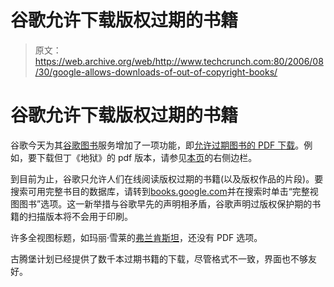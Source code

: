 # 谷歌允许下载版权过期的书籍

> 原文：<https://web.archive.org/web/http://www.techcrunch.com:80/2006/08/30/google-allows-downloads-of-out-of-copyright-books/>

# 谷歌允许下载版权过期的书籍

 [](https://web.archive.org/web/20211024090944/http://books.google.com/) 谷歌今天为其[谷歌图书](https://web.archive.org/web/20211024090944/http://books.google.com/)服务增加了一项功能，即[允许过期图书的 PDF 下载](https://web.archive.org/web/20211024090944/http://www.businessweek.com/ap/financialnews/D8JQDN900.htm?sub=apn_news_down&chan=db)。例如，要下载但丁《地狱》的 pdf 版本，请参见[本页](https://web.archive.org/web/20211024090944/http://books.google.com/books?as_brr=1&id=0oT-Be7o0icC&vid=OCLC02810600&dq=dante+inferno&jtp=1)的右侧边栏。

到目前为止，谷歌只允许人们在线阅读版权过期的书籍(以及版权作品的片段)。要搜索可用完整书目的数据库，请转到[books.google.com](https://web.archive.org/web/20211024090944/http://books.google.com/)并在搜索时单击“完整视图图书”选项。这一新举措与谷歌早先的声明相矛盾，谷歌声明过版权保护期的书籍的扫描版本将不会用于印刷。

许多全视图标题，如玛丽·雪莱的[弗兰肯斯坦](https://web.archive.org/web/20211024090944/http://books.google.com/books?vid=OCLC00981149&id=mP0yVJqHX7cC&pg=PP5&lpg=PA3&dq=shelley+frankenstein&as_brr=1)，还没有 PDF 选项。

古腾堡计划已经提供了数千本过期书籍的下载，尽管格式不一致，界面也不够友好。